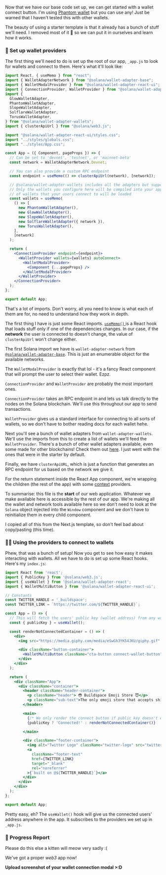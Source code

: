 Now that we have our base code set up, we can get started with a wallet connect button. I'm using [Phantom wallet](https://phantom.app/) but you can use any! Just be warned that I haven't tested this with other wallets.

The beauty of using a starter template is that it already has a bunch of stuff we'll need. I removed most of it 🙈 so we can put it in ourselves and learn how it works.

### 🤖 Set up wallet providers
The first thing we'll need to do is set up the root of our app, `_app.js` to look for wallets and connect to them. Here's what it'll look like:
```jsx 
import React, { useMemo } from "react";
import { WalletAdapterNetwork } from "@solana/wallet-adapter-base";
import { WalletModalProvider } from "@solana/wallet-adapter-react-ui";
import { ConnectionProvider, WalletProvider } from "@solana/wallet-adapter-react";
import {
  GlowWalletAdapter,
  PhantomWalletAdapter,
  SlopeWalletAdapter,
  SolflareWalletAdapter,
  TorusWalletAdapter,
} from "@solana/wallet-adapter-wallets";
import { clusterApiUrl } from "@solana/web3.js";

import "@solana/wallet-adapter-react-ui/styles.css";
import "../styles/globals.css";
import "../styles/App.css";

const App = ({ Component, pageProps }) => {
  // Can be set to 'devnet', 'testnet', or 'mainnet-beta'
  const network = WalletAdapterNetwork.Devnet;

  // You can also provide a custom RPC endpoint
  const endpoint = useMemo(() => clusterApiUrl(network), [network]);

  // @solana/wallet-adapter-wallets includes all the adapters but supports tree shaking and lazy loading --
  // Only the wallets you configure here will be compiled into your application, and only the dependencies
  // of wallets that your users connect to will be loaded
  const wallets = useMemo(
    () => [
      new PhantomWalletAdapter(),
      new GlowWalletAdapter(),
      new SlopeWalletAdapter(),
      new SolflareWalletAdapter({ network }),
      new TorusWalletAdapter(),
    ],
    [network]
  );

  return (
    <ConnectionProvider endpoint={endpoint}>
      <WalletProvider wallets={wallets} autoConnect>
        <WalletModalProvider>
          <Component {...pageProps} />
        </WalletModalProvider>
      </WalletProvider>
    </ConnectionProvider>
  );
};

export default App;

```

That's a lot of imports. Don't worry, all you need to know is what each of them are for, no need to understand how they work in depth.

The first thing I have is just some React imports. [`useMemo()` ](https://reactjs.org/docs/hooks-reference.html#usememo) is a React hook that loads stuff only if one of the dependencies changes. In our case, if the **network** the user is connected to doesn't change, the value of `clusterApiUrl` won't change either. 

The first Solana import we have is `wallet-adapter-network` from [`@solana/wallet-adapter-base`](https://github.com/solana-labs/wallet-adapter/tree/master/packages/core/base). This is just an enumerable object for the available networks.

The `WalletModalProvider` is exactly that lol - it's a fancy React component that will prompt the user to select their wallet. Ezpz.

`ConnectionProvider` and `WalletProvider` are probably the most important ones. 

`ConnectionProvider` takes an RPC endpoint in and lets us talk directly to the nodes on the Solana blockchain. We'll use this throughout our app to send transactions. 

`WalletProvider` gives us a standard interface for connecting to all sorts of wallets, so we don't have to bother reading docs for each wallet hehe.

Next you'll see a bunch of wallet adapters from `wallet-adapter-wallets`. We'll use the imports from this to create a list of wallets we'll feed the `WalletProvider`. There's a bunch of other wallet adapters available, even some made for other blockchains! Check them out [here](https://github.com/solana-labs/wallet-adapter/#wallets). I just went with the ones that were in the starter by default.

Finally, we have `clusterApiURL`, which is just a function that generates an RPC endpoint for us based on the network we give it.

For the return statement inside the React App component, we're wrapping the children (the rest of the app) with some [context](https://reactjs.org/docs/context.html#contextprovider) providers. 

To summarise: this file is the **start** of our web application. Whatever we make available here is accessible by the rest of our app. We're making all the wallet and network tools available here so we don't need to look at the `Solana` object injected into the `Window` component and we don't have to reinitialize them in every child component.

I copied all of this from the Next.js template, so don't feel bad about copy/pasting (this time).

### 🧞‍♂️ Using the providers to connect to wallets
Phew, that was a bunch of setup! Now you get to see how easy it makes interacting with wallets. All we have to do is set up some React hooks. Here's my `index.js`:
```jsx
import React from 'react';
import { PublicKey } from '@solana/web3.js';
import { useWallet } from '@solana/wallet-adapter-react';
import { WalletMultiButton } from '@solana/wallet-adapter-react-ui';

// Constants
const TWITTER_HANDLE = '_buildspace';
const TWITTER_LINK = `https://twitter.com/${TWITTER_HANDLE}`;

const App = () => {
  // This will fetch the users' public key (wallet address) from any wallet we support
  const { publicKey } = useWallet();

  const renderNotConnectedContainer = () => (
    <div>
      <img src="https://media.giphy.com/media/eSwGh3YK54JKU/giphy.gif" alt="emoji" />

      <div className="button-container">
        <WalletMultiButton className="cta-button connect-wallet-button" />
      </div>    
    </div>
  );

  return (
    <div className="App">
      <div className="container">
        <header className="header-container">
          <p className="header"> 😳 Buildspace Emoji Store 😈</p>
          <p className="sub-text">The only emoji store that accepts shitcoins</p>
        </header>

        <main>
          {/* We only render the connect button if public key doesn't exist */}
          {publicKey ? 'Connected!' : renderNotConnectedContainer()}

        </main>

        <div className="footer-container">
          <img alt="Twitter Logo" className="twitter-logo" src="twitter-logo.svg" />
          <a
            className="footer-text"
            href={TWITTER_LINK}
            target="_blank"
            rel="noreferrer"
          >{`built on @${TWITTER_HANDLE}`}</a>
        </div>
      </div>
    </div>
  );
};

export default App;
```

Pretty easy, eh? The `useWallet()` hook will give us the connected users' address anywhere in the app. It subscribes to the providers we set up in `_app.js`. 


### 🚨 Progress Report
Please do this else a kitten will meow very sadly :(

We've got a proper *web3* app now! 

**Upload screenshot of your wallet connection modal >:D**